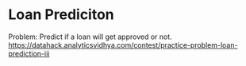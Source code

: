 # Loan Prediciton
Problem: Predict if a loan will get approved or not.
https://datahack.analyticsvidhya.com/contest/practice-problem-loan-prediction-iii
